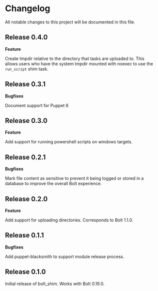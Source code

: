 # Changelog

All notable changes to this project will be documented in this file.

## Release 0.4.0

**Feature**

Create tmpdir relative to the directory that tasks are uploaded to. This allows users who have the
system tmpdir mounted with noexec to use the `run_script` shim task.

## Release 0.3.1

**Bugfixes**

Document support for Puppet 6

## Release 0.3.0

**Feature**

Add support for running powershell scripts on windows targets.

## Release 0.2.1

**Bugfixes**

Mark file content as sensitive to prevent it being logged or stored in a database to improve the overall Bolt experience.

## Release 0.2.0

**Feature**

Add support for uploading directories. Corresponds to Bolt 1.1.0.

## Release 0.1.1

**Bugfixes**

Add puppet-blacksmith to support module release process.

## Release 0.1.0

Initial release of bolt_shim. Works with Bolt 0.19.0.

